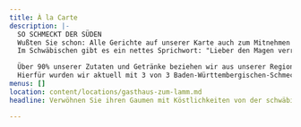 ```yaml
---
title: À la Carte
description: |-
  SO SCHMECKT DER SÜDEN
  Wußten Sie schon: Alle Gerichte auf unserer Karte auch zum Mitnehmen!
  Im Schwäbischen gibt es ein nettes Sprichwort: "Lieber den Magen verrenkt als dem Wirt was geschenkt." Damit es nicht soweit kommt, packen wir übrig gebliebenes gerne für Sie ein.

  Über 90% unserer Zutaten und Getränke beziehen wir aus unserer Region bzw. aus Baden-Württemberg.
  Hierfür wurden wir aktuell mit 3 von 3 Baden-Württembergischen-Schmeck den Süden Löwen ausgezeichnet.
menus: []
location: content/locations/gasthaus-zum-lamm.md
headline: Verwöhnen Sie ihren Gaumen mit Köstlichkeiten von der schwäbischen Alb

---
```

